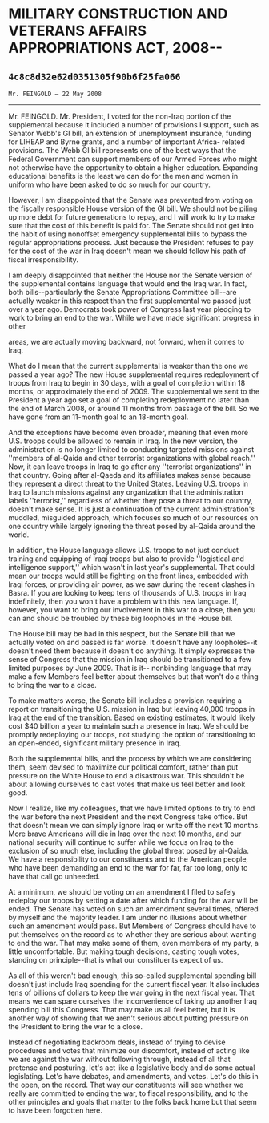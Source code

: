 # MILITARY CONSTRUCTION AND VETERANS AFFAIRS APPROPRIATIONS ACT, 2008--
## `4c8c8d32e62d0351305f90b6f25fa066`
`Mr. FEINGOLD — 22 May 2008`

---


Mr. FEINGOLD. Mr. President, I voted for the non-Iraq portion of the 
supplemental because it included a number of provisions I support, such 
as Senator Webb's GI bill, an extension of unemployment insurance, 
funding for LIHEAP and Byrne grants, and a number of important Africa-
related provisions. The Webb GI bill represents one of the best ways 
that the Federal Government can support members of our Armed Forces who 
might not otherwise have the opportunity to obtain a higher education. 
Expanding educational benefits is the least we can do for the men and 
women in uniform who have been asked to do so much for our country.

However, I am disappointed that the Senate was prevented from voting 
on the fiscally responsible House version of the GI bill. We should not 
be piling up more debt for future generations to repay, and I will work 
to try to make sure that the cost of this benefit is paid for. The 
Senate should not get into the habit of using nonoffset emergency 
supplemental bills to bypass the regular appropriations process. Just 
because the President refuses to pay for the cost of the war in Iraq 
doesn't mean we should follow his path of fiscal irresponsibility.

I am deeply disappointed that neither the House nor the Senate 
version of the supplemental contains language that would end the Iraq 
war. In fact, both bills--particularly the Senate Appropriations 
Committee bill--are actually weaker in this respect than the first 
supplemental we passed just over a year ago. Democrats took power of 
Congress last year pledging to work to bring an end to the war. While 
we have made significant progress in other


areas, we are actually moving backward, not forward, when it comes to 
Iraq.

What do I mean that the current supplemental is weaker than the one 
we passed a year ago? The new House supplemental requires redeployment 
of troops from Iraq to begin in 30 days, with a goal of completion 
within 18 months, or approximately the end of 2009. The supplemental we 
sent to the President a year ago set a goal of completing redeployment 
no later than the end of March 2008, or around 11 months from passage 
of the bill. So we have gone from an 11-month goal to an 18-month goal.

And the exceptions have become even broader, meaning that even more 
U.S. troops could be allowed to remain in Iraq. In the new version, the 
administration is no longer limited to conducting targeted missions 
against ''members of al-Qaida and other terrorist organizations with 
global reach.'' Now, it can leave troops in Iraq to go after any 
''terrorist organizations'' in that country. Going after al-Qaeda and 
its affiliates makes sense because they represent a direct threat to 
the United States. Leaving U.S. troops in Iraq to launch missions 
against any organization that the administration labels ''terrorist,'' 
regardless of whether they pose a threat to our country, doesn't make 
sense. It is just a continuation of the current administration's 
muddled, misguided approach, which focuses so much of our resources on 
one country while largely ignoring the threat posed by al-Qaida around 
the world.

In addition, the House language allows U.S. troops to not just 
conduct training and equipping of Iraqi troops but also to provide 
''logistical and intelligence support,'' which wasn't in last year's 
supplemental. That could mean our troops would still be fighting on the 
front lines, embedded with Iraqi forces, or providing air power, as we 
saw during the recent clashes in Basra. If you are looking to keep tens 
of thousands of U.S. troops in Iraq indefinitely, then you won't have a 
problem with this new language. If, however, you want to bring our 
involvement in this war to a close, then you can and should be troubled 
by these big loopholes in the House bill.

The House bill may be bad in this respect, but the Senate bill that 
we actually voted on and passed is far worse. It doesn't have any 
loopholes--it doesn't need them because it doesn't do anything. It 
simply expresses the sense of Congress that the mission in Iraq should 
be transitioned to a few limited purposes by June 2009. That is it--
nonbinding language that may make a few Members feel better about 
themselves but that won't do a thing to bring the war to a close.

To make matters worse, the Senate bill includes a provision requiring 
a report on transitioning the U.S. mission in Iraq but leaving 40,000 
troops in Iraq at the end of the transition. Based on existing 
estimates, it would likely cost $40 billion a year to maintain such a 
presence in Iraq. We should be promptly redeploying our troops, not 
studying the option of transitioning to an open-ended, significant 
military presence in Iraq.

Both the supplemental bills, and the process by which we are 
considering them, seem devised to maximize our political comfort, 
rather than put pressure on the White House to end a disastrous war. 
This shouldn't be about allowing ourselves to cast votes that make us 
feel better and look good.

Now I realize, like my colleagues, that we have limited options to 
try to end the war before the next President and the next Congress take 
office. But that doesn't mean we can simply ignore Iraq or write off 
the next 10 months. More brave Americans will die in Iraq over the next 
10 months, and our national security will continue to suffer while we 
focus on Iraq to the exclusion of so much else, including the global 
threat posed by al-Qaida. We have a responsibility to our constituents 
and to the American people, who have been demanding an end to the war 
for far, far too long, only to have that call go unheeded.

At a minimum, we should be voting on an amendment I filed to safely 
redeploy our troops by setting a date after which funding for the war 
will be ended. The Senate has voted on such an amendment several times, 
offered by myself and the majority leader. I am under no illusions 
about whether such an amendment would pass. But Members of Congress 
should have to put themselves on the record as to whether they are 
serious about wanting to end the war. That may make some of them, even 
members of my party, a little uncomfortable. But making tough 
decisions, casting tough votes, standing on principle--that is what our 
constituents expect of us.

As all of this weren't bad enough, this so-called supplemental 
spending bill doesn't just include Iraq spending for the current fiscal 
year. It also includes tens of billions of dollars to keep the war 
going in the next fiscal year. That means we can spare ourselves the 
inconvenience of taking up another Iraq spending bill this Congress. 
That may make us all feel better, but it is another way of showing that 
we aren't serious about putting pressure on the President to bring the 
war to a close.

Instead of negotiating backroom deals, instead of trying to devise 
procedures and votes that minimize our discomfort, instead of acting 
like we are against the war without following through, instead of all 
that pretense and posturing, let's act like a legislative body and do 
some actual legislating. Let's have debates, and amendments, and votes. 
Let's do this in the open, on the record. That way our constituents 
will see whether we really are committed to ending the war, to fiscal 
responsibility, and to the other principles and goals that matter to 
the folks back home but that seem to have been forgotten here.